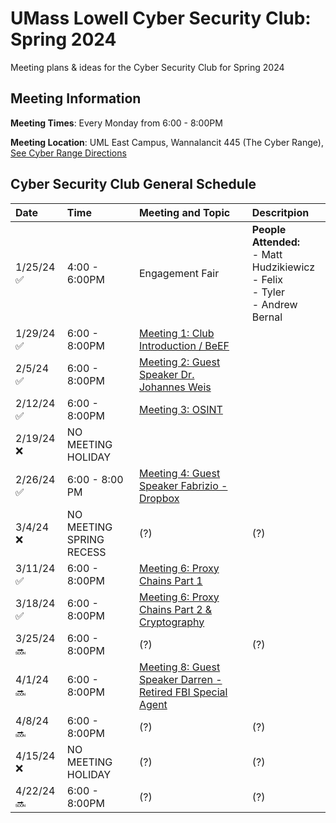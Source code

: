 
# UMass Lowell Cyber Security Club: Spring 2024

Meeting plans &amp; ideas for the Cyber Security Club for Spring 2024

## Meeting Information

**Meeting Times**: Every Monday from 6:00 - 8:00PM

**Meeting Location**: UML East Campus, Wannalancit 445 (The Cyber Range), [See Cyber Range Directions](/Cyber-Range-Directions/README.md)



## Cyber Security Club General Schedule 

| Date | Time | Meeting and Topic| Descritpion | 
|:---|:---|:----------|:-----------| 
| 1/25/24 :white_check_mark:  | 4:00 - 6:00PM | Engagement Fair | **People Attended:**<br> - Matt Hudzikiewicz<br> - Felix <br> - Tyler <br> - Andrew Bernal|
| 1/29/24 :white_check_mark: | 6:00 - 8:00PM | [Meeting 1: Club Introduction / BeEF](/Meeting1/) |  |
| 2/5/24 :white_check_mark: | 6:00 - 8:00PM | [Meeting 2: Guest Speaker Dr. Johannes Weis](/Meeting2/) | | 
| 2/12/24 :white_check_mark: | 6:00 - 8:00PM | [Meeting 3: OSINT](/Meeting3/) | |
| 2/19/24 :x: | NO MEETING HOLIDAY | | |
| 2/26/24 :white_check_mark: | 6:00 - 8:00 PM | [Meeting 4: Guest Speaker Fabrizio - Dropbox](/Meeting4/)| |
| 3/4/24 :x: | NO MEETING SPRING RECESS |(?)|(?)|
| 3/11/24 :white_check_mark: | 6:00 - 8:00PM | [Meeting 6: Proxy Chains Part 1](/Meeting/5/)| |
| 3/18/24 :white_check_mark: | 6:00 - 8:00PM | [Meeting 6: Proxy Chains Part 2 & Cryptography](/Meeting/6/)| |
| 3/25/24 :soon: | 6:00 - 8:00PM | (?) | (?) |
| 4/1/24 :soon: | 6:00 - 8:00PM |[Meeting 8: Guest Speaker Darren - Retired FBI Special Agent](/Meeting8/)| |
| 4/8/24 :soon: | 6:00 - 8:00PM |(?)|(?)|
| 4/15/24 :x: | NO MEETING HOLIDAY |(?)|(?)|
| 4/22/24 :soon: | 6:00 - 8:00PM |(?)|(?)|
